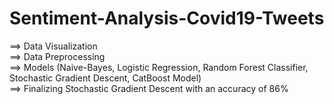 # Sentiment-Analysis-Covid19-Tweets
==> Data Visualization  
==> Data Preprocessing  
==> Models (Naive-Bayes, Logistic Regression, Random Forest Classifier, Stochastic Gradient Descent, CatBoost Model)  
==> Finalizing Stochastic Gradient Descent with an accuracy of 86%
